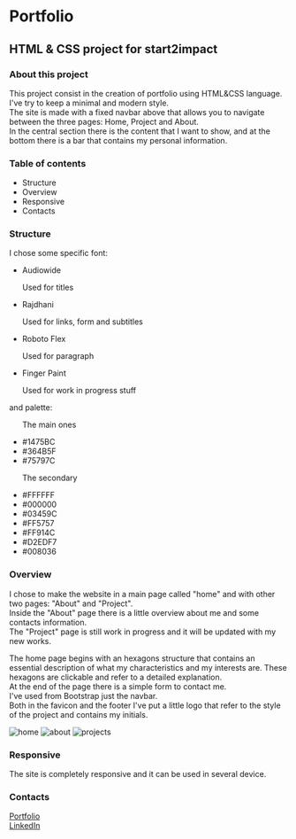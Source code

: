 <h1>Portfolio</h1>

<h2>HTML & CSS project for start2impact</h2>

<h3>About this project</h3>
<p>
  This project consist in the creation of portfolio using HTML&CSS language.<br>
  I've try to keep a minimal and modern style.<br>
  The site is made with a fixed navbar above that allows you to navigate between the three pages: Home, Project and About.<br>
  In the central section there is the content that I want to show, and at the bottom there is a bar that contains my personal information.
</p>

<h3>Table of contents</h3>
<ul>
  <li>Structure</li>
  <li>Overview</li>
  <li>Responsive</li>
  <li>Contacts</li>
</ul>

<h3>Structure</h3>

<p>I chose some specific font:</p>

<ul>
  <li>Audiowide</li>
  <p>Used for titles</p>
  <li>Rajdhani</li>
  <p>Used for links, form and subtitles</p>
  <li>Roboto Flex</li>
  <p>Used for paragraph</p>
  <li>Finger Paint</li>
  <p>Used for work in progress stuff</p>
</ul>

<p>and palette:</p>

<ul>
  <p>The main ones</p>
  <li>#1475BC</li>
  <li>#364B5F</li>
  <li>#75797C</li>
</ul>
<ul>
  <p>The secondary</p>
  <li>#FFFFFF</li>
  <li>#000000</li>
  <li>#03459C</li>
  <li>#FF5757</li>
  <li>#FF914C</li>
  <li>#D2EDF7</li>
  <li>#008036</li>
</ul>

<h3>Overview</h3>

<p>
I chose to make the website in a main page called "home" and with other two pages: "About" and "Project".<br>
Inside the "About" page there is a little overview about me and some contacts information.<br>
The "Project" page is still work in progress and it will be updated with my new works.
</p>
<p>
The home page begins with an hexagons structure that contains an essential description of what my characteristics and my interests are. These hexagons are clickable and 
refer to a detailed explanation.<br>
At the end of the page there is a simple form to contact me.<br>
I've used from Bootstrap just the navbar.<br>
Both in the favicon and the footer I've put a little logo that refer to the style of the project and contains my initials.
</p>

![home](https://user-images.githubusercontent.com/121359947/222461667-60452bf5-be2e-4e07-a6ea-eba173583204.png)
![about](https://user-images.githubusercontent.com/121359947/222461710-94d6d7b4-fe51-45b5-9912-6c8506107c15.png)
![projects](https://user-images.githubusercontent.com/121359947/222461730-86f9fc07-840a-4c2b-92b5-78af9f3884cb.png)

<h3>Responsive</h3>
<p>
The site is completely responsive and it can be used in several device.
</p>

<h3>Contacts</h3>

<a href="so-ca-portfolio.netlify.app">Portfolio</a><br>
<a href="https://www.linkedin.com/in/sonny-caputo-554315185">LinkedIn</a>

